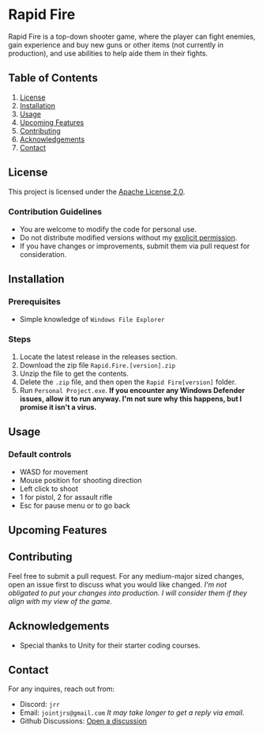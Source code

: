 # Rapid Fire

Rapid Fire is a top-down shooter game, where the player can fight enemies, gain experience and buy new guns or other items (not currently in production), and use abilities to help aide them in their fights. 

## Table of Contents
1. [License](#license)
2. [Installation](#installation)
3. [Usage](#usage)
4. [Upcoming Features](#upcoming-features)
5. [Contributing](#contributing)
6. [Acknowledgements](#acknowledgements)
7. [Contact](#contact)

## License
This project is licensed under the [Apache License 2.0](https://opensource.org/licenses/Apache-2.0).
### Contribution Guidelines
- You are welcome to modify the code for personal use.
- Do not distribute modified versions without my [explicit permission](#contact).
- If you have changes or improvements, submit them via pull request for consideration.

## Installation
### Prerequisites
- Simple knowledge of `Windows File Explorer`
### Steps
1. Locate the latest release in the releases section.
2. Download the zip file `Rapid.Fire.[version].zip`
3. Unzip the file to get the contents.
4. Delete the `.zip` file, and then open the `Rapid Fire[version]` folder.
5. Run `Personal Project.exe`.
**If you encounter any Windows Defender issues, allow it to run anyway. I'm not sure why this happens, but I promise it isn't a virus.**

## Usage
### Default controls
- WASD for movement
- Mouse position for shooting direction
- Left click to shoot
- 1 for pistol, 2 for assault rifle
- Esc for pause menu or to go back

## Upcoming Features

## Contributing
Feel free to submit a pull request. For any medium-major sized changes, open an issue first to discuss what you would like changed.  _I'm not obligated to put your changes into production. I will consider them if they align with my view of the game._

## Acknowledgements
- Special thanks to Unity for their starter coding courses.

## Contact
For any inquires, reach out from: 
- Discord: `jrr`
- Email: `jointjrs@gmail.com` _It may take longer to get a reply via email._
- Github Discussions: [Open a discussion](https://github.com/Rapid-Fire/discussions)

